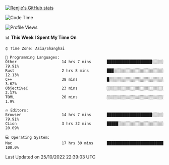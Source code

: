 [![Renjie's GitHub stats](https://github-readme-stats.vercel.app/api?username=liurenjie1024&show_icons=true&theme=chartreuse-dark)](https://github.com/anuraghazra/github-readme-stats)

<!--START_SECTION:waka-->
![Code Time](http://img.shields.io/badge/Code%20Time-263%20hrs%2019%20mins-blue)

![Profile Views](http://img.shields.io/badge/Profile%20Views-8-blue)

📊 **This Week I Spent My Time On** 

```text
⌚︎ Time Zone: Asia/Shanghai

💬 Programming Languages: 
Other                    14 hrs 7 mins       ████████████████████░░░░░   79.91% 
Rust                     2 hrs 8 mins        ███░░░░░░░░░░░░░░░░░░░░░░   12.13% 
C++                      38 mins             █░░░░░░░░░░░░░░░░░░░░░░░░   3.62% 
ObjectiveC               23 mins             ░░░░░░░░░░░░░░░░░░░░░░░░░   2.17% 
TOML                     20 mins             ░░░░░░░░░░░░░░░░░░░░░░░░░   1.9%

🔥 Editors: 
Browser                  14 hrs 7 mins       ████████████████████░░░░░   79.91% 
CLion                    3 hrs 32 mins       █████░░░░░░░░░░░░░░░░░░░░   20.09%

💻 Operating System: 
Mac                      17 hrs 39 mins      █████████████████████████   100.0%

```


 Last Updated on 25/10/2022 22:39:03 UTC
<!--END_SECTION:waka-->

